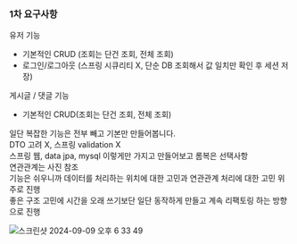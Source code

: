 ### 1차 요구사항

유저 기능  <br>
- 기본적인 CRUD (조회는 단건 조회, 전체 조회)  <br>
- 로그인/로그아웃 (스프링 시큐리티 X, 단순 DB 조회해서 값 일치만 확인 후 세션 저장)  <br>

게시글 / 댓글 기능  <br>
- 기본적인 CRUD(조회는 단건 조회, 전체 조회)  <br>

일단 복잡한 기능은 전부 빼고 기본만 만들어봅니다.  <br>
DTO 고려 X, 스프링 validation X  <br>
스프링 웹, data jpa, mysql 이렇게만 가지고 만들어보고 롬복은 선택사항  <br>
연관관계는 사진 참조  <br>
기능은 쉬우니까 데이터를 처리하는 위치에 대한 고민과 연관관계 처리에 대한 고민 위주로 진행  <br>
좋은 구조 고민에 시간을 오래 쓰기보단 일단 동작하게 만들고 계속 리팩토링 하는 방향으로 진행  <br>

![스크린샷 2024-09-09 오후 6 33 49](https://github.com/user-attachments/assets/37694cfc-84dd-4941-abf7-45f5b5e6c0a4)

